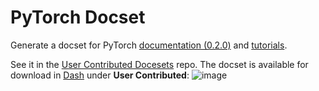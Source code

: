 

# PyTorch Docset

Generate a docset for PyTorch [documentation (0.2.0)](http://pytorch.org/docs/) and [tutorials](http://pytorch.org/tutorials/).

See it in the [User Contributed Docesets](https://github.com/Kapeli/Dash-User-Contributions/tree/master/docsets/PyTorch#pytorch-docset) repo.
The docset is available for download in [Dash](https://kapeli.com/dash) under **User Contributed**:
![image](https://cloud.githubusercontent.com/assets/3298308/24393325/b58f4280-1365-11e7-8759-df414db509c4.png)
